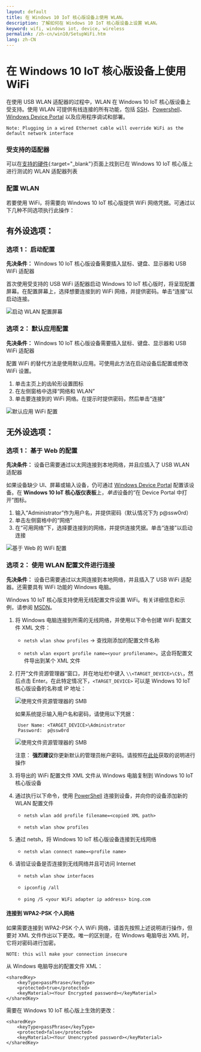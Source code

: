 ```yaml
---
layout: default
title: 在 Windows 10 IoT 核心版设备上使用 WLAN。
description: 了解如何在 Windows 10 IoT 核心版设备上设置 WLAN。
keyword: wifi, windows iot, device, wireless
permalink: /zh-cn/win10/SetupWiFi.htm
lang: zh-CN
---
```


# 在 Windows 10 IoT 核心版设备上使用 WiFi

在使用 USB WLAN 适配器的过程中，WLAN 在 Windows 10 IoT 核心版设备上受支持。使用 WLAN 可提供有线连接的所有功能，包括 [SSH]({{site.baseurl}}/{{page.lang}}/win10/samples/SSH.htm)、[Powershell]({{site.baseurl}}/{{page.lang}}/win10/samples/PowerShell.htm)、[Windows Device Portal]({{site.baseurl}}/{{page.lang}}/win10/tools/DevicePortal.htm) 以及应用程序调试和部署。

	Note: Plugging in a wired Ethernet cable will override WiFi as the default network interface

### <a name="WiFi_Devices"></a>受支持的适配器
可以在[支持的硬件]({{site.baseurl}}/{{page.lang}}/win10/SupportedInterfaces.htm#WiFi-Dongles){:target="_blank"}页面上找到已在 Windows 10 IoT 核心版上进行测试的 WLAN 适配器列表

### 配置 WLAN
若要使用 WiFi，将需要向 Windows 10 IoT 核心版提供 WiFi 网络凭据。可通过以下几种不同选项执行此操作：

## 有外设选项：

### 选项 1： 启动配置
**先决条件：** Windows 10 IoT 核心版设备需要插入鼠标、键盘、显示器和 USB WiFi 适配器

首次使用受支持的 USB WiFi 适配器启动 Windows 10 IoT 核心版时，将呈现配置屏幕。在配置屏幕上，选择想要连接到的 WiFi 网络，并提供密码。单击“连接”以启动连接。

![启动 WLAN 配置屏幕]({{site.baseurl}}/Resources/images/SetupWiFi/WiFiStartupConfig.png)

### 选项 2： 默认应用配置
**先决条件：** Windows 10 IoT 核心版设备需要插入鼠标、键盘、显示器和 USB WiFi 适配器

配置 WiFi 的替代方法是使用默认应用。可使用此方法在启动设备后配置或修改 WiFi 设置。

1. 单击主页上的齿轮形设置图标
2. 在左侧窗格中选择“网络和 WLAN”
3. 单击要连接到的 WiFi 网络。在提示时提供密码，然后单击“连接”

![默认应用 WiFi 配置]({{site.baseurl}}/Resources/images/SetupWiFi/DefaultAppWiFiConfig.png)

## 无外设选项：

### 选项 1： 基于 Web 的配置
**先决条件：** 设备已需要通过以太网连接到本地网络，并且应插入了 USB WLAN 适配器

如果设备缺少 UI、屏幕或输入设备，仍可通过 [Windows Device Portal]({{site.baseurl}}/{{page.lang}}/win10/tools/DevicePortal.htm) 配置该设备。在 **Windows 10 IoT 核心版仪表板**上，*单击*设备的“在 Device Portal 中打开”图标。

<!-- This content is replicated at zh-cn/win10/KitSetupRPI.md -->

1. 输入“Administrator”作为用户名，并提供密码（默认情况下为 p@ssw0rd）
2. 单击左侧窗格中的“网络”
3. 在“可用网络”下，选择要连接到的网络，并提供连接凭据。单击“连接”以启动连接

![基于 Web 的 WiFi 配置]({{site.baseurl}}/Resources/images/SetupWiFi/WebBWiFiConfig.png)

<!-- End of Replicated Content -->


### 选项 2： 使用 WLAN 配置文件进行连接

**先决条件：** 设备已需要通过以太网连接到本地网络，并且插入了 USB WiFi 适配器。还需要具有 WiFi 功能的 Windows 电脑。

Windows 10 IoT 核心版支持使用无线配置文件设置 WiFi。有关详细信息和示例，请参阅 [MSDN](https://msdn.microsoft.com/zh-cn/library/windows/desktop/aa369853)。

1. 将 Windows 电脑连接到所需的无线网络，并使用以下命令创建 WiFi 配置文件 XML 文件：

    * `netsh wlan show profiles` -\> 查找刚添加的配置文件名称

    * `netsh wlan export profile name=<your profilename>`。这会将配置文件导出到某个 XML 文件

2. 打开“文件资源管理器”窗口，并在地址栏中键入 `\\<TARGET_DEVICE>\C$\`，然后点击 Enter。在此特定情况下，`<TARGET_DEVICE>` 可以是 Windows 10 IoT 核心版设备的名称或 IP 地址：

    ![使用文件资源管理器的 SMB]({{site.baseurl}}/Resources/images/DriverLab/smb1.png)

    如果系统提示输入用户名和密码，请使用以下凭据：

        User Name: <TARGET_DEVICE>\Administrator
        Password:  p@ssw0rd

    ![使用文件资源管理器的 SMB]({{site.baseurl}}/Resources/images/DriverLab/cred1.png)

    注意： **强烈建议**你更新默认的管理员帐户密码。请按照在[此处]({{site.baseurl}}/{{page.lang}}/win10/samples/PowerShell.htm)获取的说明进行操作

3. 将导出的 WiFi 配置文件 XML 文件从 Windows 电脑复制到 Windows 10 IoT 核心版设备

4. 通过执行以下命令，使用 [PowerShell]({{site.baseurl}}/{{page.lang}}/win10/samples/PowerShell.htm) 连接到设备，并向你的设备添加新的 WLAN 配置文件

    * `netsh wlan add profile filename=<copied XML path>`

    * `netsh wlan show profiles`

5. 通过 netsh，将 Windows 10 IoT 核心版设备连接到无线网络

    * `netsh wlan connect name=<profile name>`

6. 请验证设备是否连接到无线网络并且可访问 Internet

    * `netsh wlan show interfaces`

    * `ipconfig /all`

    * `ping /S <your WiFi adapter ip address> bing.com`


#### 连接到 WPA2-PSK 个人网络

如果需要连接到 WPA2-PSK 个人 WiFi 网络，请首先按照上述说明进行操作，但要对 XML 文件作出以下更改。唯一的区别是，在 Windows 电脑导出 XML 时，它将对密码进行加密。

    NOTE: this will make your connection insecure

从 Windows 电脑导出的配置文件 XML：

    <sharedKey>
        <keyType>passPhrase</keyType>
        <protected>true</protected>
        <keyMaterial><Your Encrypted password></keyMaterial>
    </sharedKey>


需要在 Windows 10 IoT 核心版上生效的更改：

    <sharedKey>
        <keyType>passPhrase</keyType>
        <protected>false</protected>
        <keyMaterial><Your Unencrypted password></keyMaterial>
    </sharedKey>
